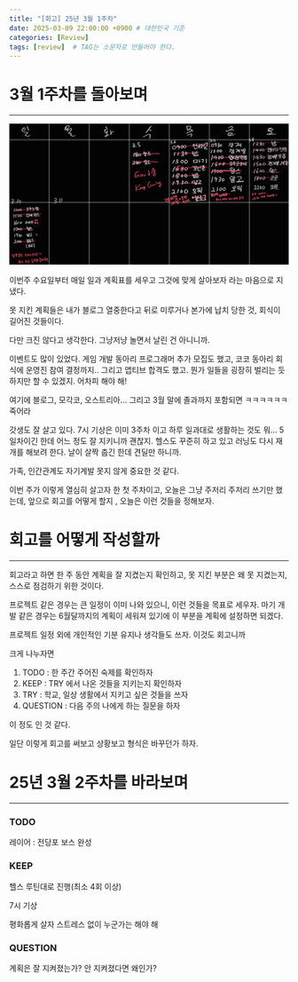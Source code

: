```yaml
---
title: "[회고] 25년 3월 1주차"
date: 2025-03-09 22:00:00 +0900 # 대한민국 기준
categories: [Review]
tags: [review]	# TAG는 소문자로 만들어야 한다.
---
```


# 3월 1주차를 돌아보며

---

![image.png](../assets/img/posts/2025-03-09-review/image.png)

이번주 수요일부터 매일 일과 계획표를 세우고 그것에 맞게 살아보자 라는 마음으로 지냈다. 

못 지킨 계획들은 내가 블로그 열중한다고 뒤로 미루거나 본가에 납치 당한 것, 회식이 길어진 것들이다.

다만 크진 않다고 생각한다. 그냥저냥 놀면서 날린 건 아니니까.

이벤트도 많이 있었다. 게임 개발 동아리 프로그래머 추가 모집도 했고, 코코 동아리 회식에 운영진 참여 결정까지.. 그리고 앱티브 합격도 했고. 뭔가 일들을 굉장히 벌리는 듯 하지만 할 수 있겠지. 어차피 해야 해!

여기에 블로그, 모각코, 오스트리아… 그리고 3월 말에 졸과까지 포함되면 ㅋㅋㅋㅋㅋㅋ 죽어라

갓생도 잘 살고 있다. 7시 기상은 이미 3주차 이고 하루 일과대로 생활하는 것도 뭐… 5일차이긴 한데 어느 정도 잘 지키니까 괜찮지. 헬스도 꾸준히 하고 있고 러닝도 다시 재개를 해보려 한다. 날이 살짝 춥긴 한데 견딜만 하니까.

가족, 인간관계도 자기계발 못지 않게 중요한 것 같다.

이번 주가 이렇게 열심히 살고자 한 첫 주차이고, 오늘은 그냥 주저리 주저리 쓰기만 했는데, 앞으로 회고를 어떻게 할지 , 오늘은 이런 것들을 정해보자.

# 회고를 어떻게 작성할까

---

회고라고 하면 한 주 동안 계획을 잘 지켰는지 확인하고, 못 지킨 부분은 왜 못 지켰는지, 스스로 점검하기 위한 것이다.

프로젝트 같은 경우는 큰 일정이 이미 나와 있으니, 이런 것들을 목표로 세우자. 마기 개발 같은 경우는 6월달까지의 계획이 세워져 있기에 이 부분을 계획에 설정하면 되겠다.

프로젝트 일정 외에 개인적인 기분 유지나 생각들도 쓰자. 이것도 회고니까

크게 나누자면

1. TODO : 한 주간 주어진 숙제를 확인하자
2. KEEP : TRY 에서 나온 것들을 지키는지 확인하자
3. TRY : 학교, 일상 생활에서 지키고 싶은 것들을 쓰자 
4. QUESTION : 다음 주의 나에게 하는 질문을 하자

이 정도 인 것 같다.

일단 이렇게 회고를 써보고 상황보고 형식은 바꾸던가 하자.

# 25년 3월 2주차를 바라보며

---

### TODO

레이어 : 전당포 보스 완성

### KEEP

헬스 루틴대로 진행(최소 4회 이상)

7시 기상

평화롭게 살자 스트레스 없이 누군가는 해야 해

### QUESTION

계획은 잘 지켜졌는가? 안 지켜졌다면 왜인가?